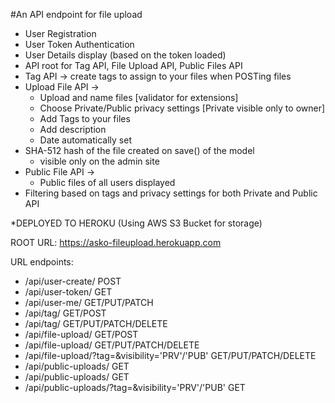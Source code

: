 #An API endpoint for file upload

- User Registration
- User Token Authentication
- User Details display (based on the token loaded)
- API root for Tag API, File Upload API, Public Files API
- Tag API -> create tags to assign to your files when POSTing files
- Upload File API ->
    - Upload and name files [validator for extensions]
    - Choose Private/Public privacy settings [Private visible only to owner]
    - Add Tags to your files
    - Add description
    - Date automatically set
- SHA-512 hash of the file created on save() of the model
    - visible only on the admin site
- Public File API ->
    - Public files of all users displayed
- Filtering based on tags and privacy settings for both Private and Public API

*DEPLOYED TO HEROKU (Using AWS S3 Bucket for storage)

ROOT URL: https://asko-fileupload.herokuapp.com

URL endpoints:
- /api/user-create/                                       POST
- /api/user-token/                                        GET
- /api/user-me/                                           GET/PUT/PATCH
- /api/tag/                                               GET/POST
- /api/tag/<pk>                                           GET/PUT/PATCH/DELETE
- /api/file-upload/                                       GET/POST
- /api/file-upload/<pk>                                   GET/PUT/PATCH/DELETE
- /api/file-upload/?tag=<pk>&visibility='PRV'/'PUB'       GET/PUT/PATCH/DELETE
- /api/public-uploads/                                    GET
- /api/public-uploads/<pk>                                GET
- /api/public-uploads/?tag=<pk>&visibility='PRV'/'PUB'    GET
